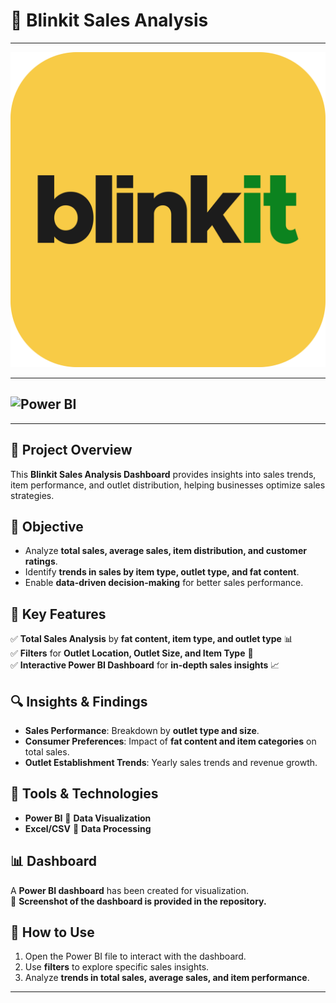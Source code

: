 # 🛒 Blinkit Sales Analysis  
---

![Project Logo](logo.png)  

---
![Power BI](https://img.shields.io/badge/Power%20BI-Used-yellow?logo=powerbi)
---
---

## 📝 Project Overview  
This **Blinkit Sales Analysis Dashboard** provides insights into sales trends, item performance, and outlet distribution, helping businesses optimize sales strategies.  

## 🎯 Objective  
- Analyze **total sales, average sales, item distribution, and customer ratings**.  
- Identify **trends in sales by item type, outlet type, and fat content**.  
- Enable **data-driven decision-making** for better sales performance.  

## 📌 Key Features  
✅ **Total Sales Analysis** by **fat content, item type, and outlet type** 📊  
✅ **Filters** for **Outlet Location, Outlet Size, and Item Type** 🎯  
✅ **Interactive Power BI Dashboard** for **in-depth sales insights** 📈  

## 🔍 Insights & Findings  
- **Sales Performance**: Breakdown by **outlet type and size**.  
- **Consumer Preferences**: Impact of **fat content and item categories** on total sales.  
- **Outlet Establishment Trends**: Yearly sales trends and revenue growth.  

## 📂 Tools & Technologies  
- **Power BI** 🔹 **Data Visualization**  
- **Excel/CSV** 🔹 **Data Processing**  
  

## 📊 Dashboard  
A **Power BI dashboard** has been created for visualization.  
📸 **Screenshot of the dashboard is provided in the repository.**  

## 🚀 How to Use  
1. Open the Power BI file to interact with the dashboard.  
2. Use **filters** to explore specific sales insights.  
3. Analyze **trends in total sales, average sales, and item performance**.  

---


